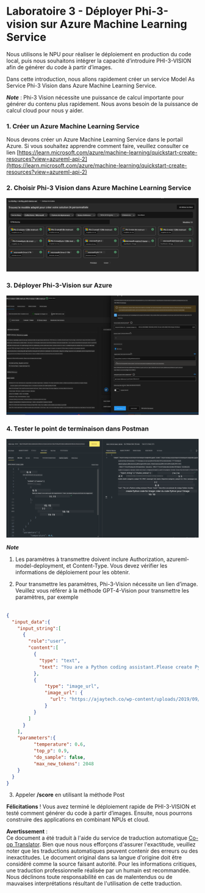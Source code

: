 <!--
CO_OP_TRANSLATOR_METADATA:
{
  "original_hash": "20cb4e6ac1686248e8be913ccf6c2bc2",
  "translation_date": "2025-05-07T13:52:19+00:00",
  "source_file": "md/02.Application/02.Code/Phi3/VSCodeExt/HOL/AIPC/03.DeployPhi3VisionOnAzure.md",
  "language_code": "fr"
}
-->
# **Laboratoire 3 - Déployer Phi-3-vision sur Azure Machine Learning Service**

Nous utilisons le NPU pour réaliser le déploiement en production du code local, puis nous souhaitons intégrer la capacité d’introduire PHI-3-VISION afin de générer du code à partir d’images.

Dans cette introduction, nous allons rapidement créer un service Model As Service Phi-3 Vision dans Azure Machine Learning Service.

***Note*** : Phi-3 Vision nécessite une puissance de calcul importante pour générer du contenu plus rapidement. Nous avons besoin de la puissance de calcul cloud pour nous y aider.


### **1. Créer un Azure Machine Learning Service**

Nous devons créer un Azure Machine Learning Service dans le portail Azure. Si vous souhaitez apprendre comment faire, veuillez consulter ce lien [https://learn.microsoft.com/azure/machine-learning/quickstart-create-resources?view=azureml-api-2](https://learn.microsoft.com/azure/machine-learning/quickstart-create-resources?view=azureml-api-2)


### **2. Choisir Phi-3 Vision dans Azure Machine Learning Service**

![Catalog](../../../../../../../../../translated_images/vison_catalog.f979823d5bde8aef2c37a3a9686f6c5d0c521f93730447798ea6fb580091443f.fr.png)


### **3. Déployer Phi-3-Vision sur Azure**


![Deploy](../../../../../../../../../translated_images/vision_deploy.a8114ccd849a957272bf30959bdef166b21a0fac4c4f0129dab0106b97104772.fr.png)


### **4. Tester le point de terminaison dans Postman**


![Test](../../../../../../../../../translated_images/vision_test.0b9c1b1d414131d03398c88fc1b79d839e7946c2ae5c9fd170a2894c271e2993.fr.png)


***Note***

1. Les paramètres à transmettre doivent inclure Authorization, azureml-model-deployment, et Content-Type. Vous devez vérifier les informations de déploiement pour les obtenir.

2. Pour transmettre les paramètres, Phi-3-Vision nécessite un lien d’image. Veuillez vous référer à la méthode GPT-4-Vision pour transmettre les paramètres, par exemple

```json

{
  "input_data":{
    "input_string":[
      {
        "role":"user",
        "content":[ 
          {
            "type": "text",
            "text": "You are a Python coding assistant.Please create Python code for image "
          },
          {
              "type": "image_url",
              "image_url": {
                "url": "https://ajaytech.co/wp-content/uploads/2019/09/index.png"
              }
          }
        ]
      }
    ],
    "parameters":{
          "temperature": 0.6,
          "top_p": 0.9,
          "do_sample": false,
          "max_new_tokens": 2048
    }
  }
}

```

3. Appeler **/score** en utilisant la méthode Post

**Félicitations** ! Vous avez terminé le déploiement rapide de PHI-3-VISION et testé comment générer du code à partir d’images. Ensuite, nous pourrons construire des applications en combinant NPUs et cloud.

**Avertissement** :  
Ce document a été traduit à l'aide du service de traduction automatique [Co-op Translator](https://github.com/Azure/co-op-translator). Bien que nous nous efforçons d'assurer l'exactitude, veuillez noter que les traductions automatiques peuvent contenir des erreurs ou des inexactitudes. Le document original dans sa langue d'origine doit être considéré comme la source faisant autorité. Pour les informations critiques, une traduction professionnelle réalisée par un humain est recommandée. Nous déclinons toute responsabilité en cas de malentendus ou de mauvaises interprétations résultant de l'utilisation de cette traduction.